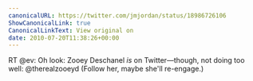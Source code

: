 ```yaml
---
canonicalURL: https://twitter.com/jmjordan/status/18986726106
ShowCanonicalLink: true
CanonicalLinkText: View original on
date: 2010-07-20T11:38:26+00:00
---
```

RT @ev: Oh look: Zooey Deschanel *is* on Twitter—though, not doing too well: @therealzooeyd (Follow her, maybe she'll re-engage.)